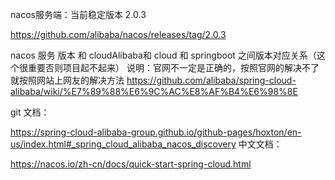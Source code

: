 

nacos服务端：当前稳定版本  2.0.3

https://github.com/alibaba/nacos/releases/tag/2.0.3

nacos 服务 版本 和 cloudAlibaba和   cloud 和 springboot 之间版本对应关系（这个很重要否则项目起不起来）
说明：官网不一定是正确的，按照官网的解决不了就按照网站上网友的解决方法
https://github.com/alibaba/spring-cloud-alibaba/wiki/%E7%89%88%E6%9C%AC%E8%AF%B4%E6%98%8E




git 文档：

https://spring-cloud-alibaba-group.github.io/github-pages/hoxton/en-us/index.html#_spring_cloud_alibaba_nacos_discovery
中文文档：

https://nacos.io/zh-cn/docs/quick-start-spring-cloud.html


